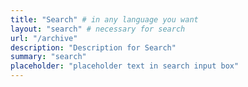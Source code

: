 ```yaml
---
title: "Search" # in any language you want
layout: "search" # necessary for search
url: "/archive"
description: "Description for Search"
summary: "search"
placeholder: "placeholder text in search input box"
---
```


